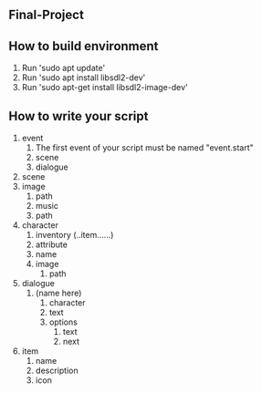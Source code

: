 ## Final-Project

##  How to build environment
1.  Run 'sudo apt update'
2.  Run 'sudo apt install libsdl2-dev'
3.  Run 'sudo apt-get install libsdl2-image-dev'

##  How to write your script
1.  event
    1.  The first event of your script must be named "event.start"
    2.  scene
    3.  dialogue
2.  scene
3.  image
    1.  path
    2.  music
    3.  path
4.  character
    1.  inventory
        (..item......)
    2.  attribute
    3.  name
    4.  image
        1.  path
5.  dialogue
    1.  (name here)
        1.  character
        2.  text
        3.  options
            1.  text
            2.  next
6.  item
    1.  name
    2.  description
    3.  icon
